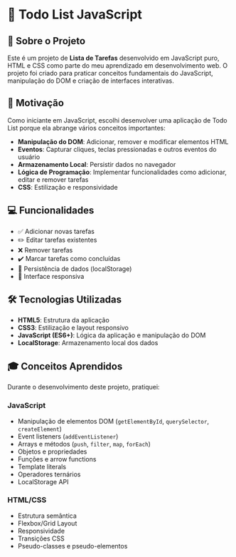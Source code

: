 # 📝 Todo List JavaScript

## 🎯 Sobre o Projeto

Este é um projeto de **Lista de Tarefas** desenvolvido em JavaScript puro, HTML e CSS como parte do meu aprendizado em desenvolvimento web. O projeto foi criado para praticar conceitos fundamentais do JavaScript, manipulação do DOM e criação de interfaces interativas.

## 🚀 Motivação

Como iniciante em JavaScript, escolhi desenvolver uma aplicação de Todo List porque ela abrange vários conceitos importantes:

- **Manipulação do DOM**: Adicionar, remover e modificar elementos HTML
- **Eventos**: Capturar cliques, teclas pressionadas e outros eventos do usuário
- **Armazenamento Local**: Persistir dados no navegador
- **Lógica de Programação**: Implementar funcionalidades como adicionar, editar e remover tarefas
- **CSS**: Estilização e responsividade

## 💻 Funcionalidades

- ✅ Adicionar novas tarefas
- ✏️ Editar tarefas existentes
- ❌ Remover tarefas
- ✔️ Marcar tarefas como concluídas
- 💾 Persistência de dados (localStorage)
- 📱 Interface responsiva

## 🛠️ Tecnologias Utilizadas

- **HTML5**: Estrutura da aplicação
- **CSS3**: Estilização e layout responsivo
- **JavaScript (ES6+)**: Lógica da aplicação e manipulação do DOM
- **LocalStorage**: Armazenamento local dos dados

## 🎓 Conceitos Aprendidos

Durante o desenvolvimento deste projeto, pratiquei:

### JavaScript
- Manipulação de elementos DOM (`getElementById`, `querySelector`, `createElement`)
- Event listeners (`addEventListener`)
- Arrays e métodos (`push`, `filter`, `map`, `forEach`)
- Objetos e propriedades
- Funções e arrow functions
- Template literals
- Operadores ternários
- LocalStorage API

### HTML/CSS
- Estrutura semântica
- Flexbox/Grid Layout
- Responsividade
- Transições CSS
- Pseudo-classes e pseudo-elementos

